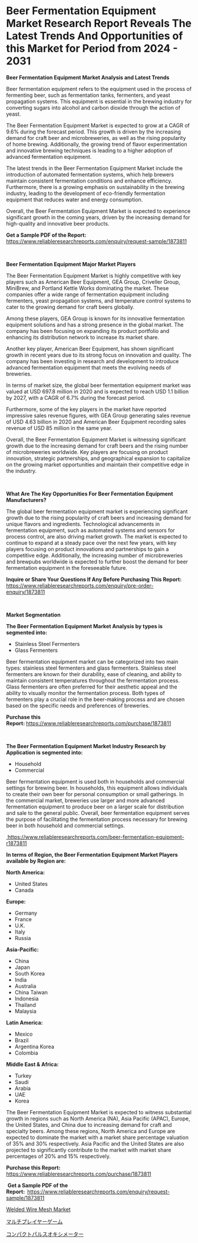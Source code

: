 <p><h1>Beer Fermentation Equipment Market Research Report Reveals The Latest Trends And Opportunities of this Market for Period from 2024 - 2031</h1></p><p><strong>Beer Fermentation Equipment Market Analysis and Latest Trends</strong></p>
<p><p>Beer fermentation equipment refers to the equipment used in the process of fermenting beer, such as fermentation tanks, fermenters, and yeast propagation systems. This equipment is essential in the brewing industry for converting sugars into alcohol and carbon dioxide through the action of yeast.</p><p>The Beer Fermentation Equipment Market is expected to grow at a CAGR of 9.6% during the forecast period. This growth is driven by the increasing demand for craft beer and microbreweries, as well as the rising popularity of home brewing. Additionally, the growing trend of flavor experimentation and innovative brewing techniques is leading to a higher adoption of advanced fermentation equipment.</p><p>The latest trends in the Beer Fermentation Equipment Market include the introduction of automated fermentation systems, which help brewers maintain consistent fermentation conditions and enhance efficiency. Furthermore, there is a growing emphasis on sustainability in the brewing industry, leading to the development of eco-friendly fermentation equipment that reduces water and energy consumption.</p><p>Overall, the Beer Fermentation Equipment Market is expected to experience significant growth in the coming years, driven by the increasing demand for high-quality and innovative beer products.</p></p>
<p><strong>Get a Sample PDF of the Report:&nbsp;</strong> <a href="https://www.reliableresearchreports.com/enquiry/request-sample/1873811">https://www.reliableresearchreports.com/enquiry/request-sample/1873811</a></p>
<p>&nbsp;</p>
<p><strong>Beer Fermentation Equipment Major Market Players</strong></p>
<p><p>The Beer Fermentation Equipment Market is highly competitive with key players such as American Beer Equipment, GEA Group, Criveller Group, MiniBrew, and Portland Kettle Works dominating the market. These companies offer a wide range of fermentation equipment including fermenters, yeast propagation systems, and temperature control systems to cater to the growing demand for craft beers globally.</p><p>Among these players, GEA Group is known for its innovative fermentation equipment solutions and has a strong presence in the global market. The company has been focusing on expanding its product portfolio and enhancing its distribution network to increase its market share.</p><p>Another key player, American Beer Equipment, has shown significant growth in recent years due to its strong focus on innovation and quality. The company has been investing in research and development to introduce advanced fermentation equipment that meets the evolving needs of breweries.</p><p>In terms of market size, the global beer fermentation equipment market was valued at USD 697.8 million in 2020 and is expected to reach USD 1.1 billion by 2027, with a CAGR of 6.7% during the forecast period.</p><p>Furthermore, some of the key players in the market have reported impressive sales revenue figures, with GEA Group generating sales revenue of USD 4.63 billion in 2020 and American Beer Equipment recording sales revenue of USD 85 million in the same year.</p><p>Overall, the Beer Fermentation Equipment Market is witnessing significant growth due to the increasing demand for craft beers and the rising number of microbreweries worldwide. Key players are focusing on product innovation, strategic partnerships, and geographical expansion to capitalize on the growing market opportunities and maintain their competitive edge in the industry.</p></p>
<p>&nbsp;</p>
<p><strong>What Are The Key Opportunities For Beer Fermentation Equipment Manufacturers?</strong></p>
<p><p>The global beer fermentation equipment market is experiencing significant growth due to the rising popularity of craft beers and increasing demand for unique flavors and ingredients. Technological advancements in fermentation equipment, such as automated systems and sensors for process control, are also driving market growth. The market is expected to continue to expand at a steady pace over the next few years, with key players focusing on product innovations and partnerships to gain a competitive edge. Additionally, the increasing number of microbreweries and brewpubs worldwide is expected to further boost the demand for beer fermentation equipment in the foreseeable future.</p></p>
<p><strong>Inquire or Share Your Questions If Any Before Purchasing This Report:</strong> <a href="https://www.reliableresearchreports.com/enquiry/pre-order-enquiry/1873811">https://www.reliableresearchreports.com/enquiry/pre-order-enquiry/1873811</a></p>
<p>&nbsp;</p>
<p><strong>Market Segmentation</strong></p>
<p><strong>The Beer Fermentation Equipment Market Analysis by types is segmented into:</strong></p>
<p><ul><li>Stainless Steel Fermenters</li><li>Glass Fermenters</li></ul></p>
<p><p>Beer fermentation equipment market can be categorized into two main types: stainless steel fermenters and glass fermenters. Stainless steel fermenters are known for their durability, ease of cleaning, and ability to maintain consistent temperatures throughout the fermentation process. Glass fermenters are often preferred for their aesthetic appeal and the ability to visually monitor the fermentation process. Both types of fermenters play a crucial role in the beer-making process and are chosen based on the specific needs and preferences of breweries.</p></p>
<p><strong>Purchase this Report:&nbsp;</strong><a href="https://www.reliableresearchreports.com/purchase/1873811">https://www.reliableresearchreports.com/purchase/1873811</a></p>
<p>&nbsp;</p>
<p><strong>The Beer Fermentation Equipment Market Industry Research by Application is segmented into:</strong></p>
<p><ul><li>Household</li><li>Commercial</li></ul></p>
<p><p>Beer fermentation equipment is used both in households and commercial settings for brewing beer. In households, this equipment allows individuals to create their own beer for personal consumption or small gatherings. In the commercial market, breweries use larger and more advanced fermentation equipment to produce beer on a larger scale for distribution and sale to the general public. Overall, beer fermentation equipment serves the purpose of facilitating the fermentation process necessary for brewing beer in both household and commercial settings.</p></p>
<p><a href="https://www.reliableresearchreports.com/beer-fermentation-equipment-r1873811">&nbsp;https://www.reliableresearchreports.com/beer-fermentation-equipment-r1873811</a></p>
<p><strong>In terms of Region, the Beer Fermentation Equipment Market Players available by Region are:</strong></p>
<p>
    <p> <strong> North America: </strong>
        <ul>
            <li>United States</li>
            <li>Canada</li>
        </ul>
        </p> 
    <p> <strong> Europe: </strong>
        <ul>
            <li>Germany</li>
            <li>France</li>
            <li>U.K.</li>
            <li>Italy</li>
            <li>Russia</li>
        </ul>
        </p> 
    <p> <strong> Asia-Pacific: </strong>
        <ul>
            <li>China</li>
            <li>Japan</li>
            <li>South Korea</li>
            <li>India</li>
            <li>Australia</li>
            <li>China Taiwan</li>
            <li>Indonesia</li>
            <li>Thailand</li>
            <li>Malaysia</li>
        </ul>
        </p> 
    <p> <strong> Latin America: </strong>
        <ul>
            <li>Mexico</li>
            <li>Brazil</li>
            <li>Argentina Korea</li>
            <li>Colombia</li>
        </ul>
        </p> 
    <p> <strong> Middle East & Africa: </strong>
        <ul>
            <li>Turkey</li>
            <li>Saudi</li>
            <li>Arabia</li>
            <li>UAE</li>
            <li>Korea</li>
        </ul>
    </p>
    </p>
<p><p>The Beer Fermentation Equipment Market is expected to witness substantial growth in regions such as North America (NA), Asia Pacific (APAC), Europe, the United States, and China due to increasing demand for craft and specialty beers. Among these regions, North America and Europe are expected to dominate the market with a market share percentage valuation of 35% and 30% respectively. Asia Pacific and the United States are also projected to significantly contribute to the market with market share percentages of 20% and 15% respectively.</p></p>
<p><strong>Purchase this Report: </strong><a href="https://www.reliableresearchreports.com/purchase/1873811">https://www.reliableresearchreports.com/purchase/1873811</a></p>
<p>&nbsp;<strong>Get a Sample PDF of the Report:&nbsp;&nbsp;</strong><a href="https://www.reliableresearchreports.com/enquiry/request-sample/1873811">https://www.reliableresearchreports.com/enquiry/request-sample/1873811</a></p>
<p><strong></strong></p>
<p><p><a href="https://noble-drawer-34c.notion.site/Welded-Wire-Mesh-Market-Size-Share-Trends-Analysis-Report-By-Material-By-Type-By-End-user-By-R-a33305982726432cb5a1c7630bd3ec8b">Welded Wire Mesh Market</a></p><p><a href="https://medium.com/@austinjames1907/%E3%83%9E%E3%83%AB%E3%83%81%E3%83%97%E3%83%AC%E3%82%A4%E3%83%A4%E3%83%BC%E3%82%B2%E3%83%BC%E3%83%A0%E5%B8%82%E5%A0%B4%E3%81%AF-2031%E5%B9%B4%E3%81%BE%E3%81%A7%E3%81%AE%E5%B8%82%E5%A0%B4%E3%82%B7%E3%82%A7%E3%82%A2-%E8%A6%8F%E6%A8%A1-%E3%81%8A%E3%82%88%E3%81%B3%E4%BA%88%E6%B8%AC%E3%81%AB%E7%84%A6%E7%82%B9%E3%82%92%E5%BD%93%E3%81%A6%E3%81%A6%E3%81%84%E3%81%BE%E3%81%99-ca3b2297ae97">マルチプレイヤーゲーム</a></p><p><a href="https://medium.com/@thomassandoval55/%E3%82%B3%E3%83%B3%E3%83%91%E3%82%AF%E3%83%88%E3%81%AA%E3%83%91%E3%83%AB%E3%82%B9%E3%82%AA%E3%82%AD%E3%82%B7%E3%83%A1%E3%83%BC%E3%82%BF%E3%83%BC%E5%B8%82%E5%A0%B4-2031%E5%B9%B4%E3%81%BE%E3%81%A7%E3%81%AE%E6%88%90%E5%8A%9F%E3%81%97%E3%81%9F%E3%83%93%E3%82%B8%E3%83%8D%E3%82%B9%E6%88%A6%E7%95%A5%E3%81%AE%E9%8D%B5%E3%81%AB%E3%81%AA%E3%82%8B%E4%BA%88%E6%B8%AC-19ecdda03622">コンパクトパルスオキシメーター</a></p></p>